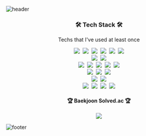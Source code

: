 ![header](https://capsule-render.vercel.app/api?text=Kimyu%20Github&fontSize=40&type=waving&theme=gruvbox&height=180&fontAlignY=40&desc=Thank%20you%20for%20visiting!)

<!--
<p align="center">
  <a href="https://hits.seeyoufarm.com"><img src="https://hits.seeyoufarm.com/api/count/incr/badge.svg?url=https%3A%2F%2Fgithub.com%2Fkimyu0218&count_bg=%237FD33F&title_bg=%23555555&icon=github.svg&icon_color=%23E7E7E7&title=hits&edge_flat=false"/></a>
</p>
-->

<!-- Tech Stack -->
<h3 align="center">🛠 Tech Stack 🛠</h3>
<p align="center"> Techs that I've used at least once </p>
<p align="center">
  <img src="https://img.shields.io/badge/Python-3670A0?logo=python&logoColor=ffffff"/>&nbsp 
  <img src="https://img.shields.io/badge/C%23-239120?logo=csharp&logoColor=white"/>&nbsp
  <img src="https://img.shields.io/badge/C%2B%2B-00599C?logo=c%2B%2B&logoColor=white"/>&nbsp 
  <img src="https://img.shields.io/badge/Dart-0175C2?logo=dart&logoColor=white"/>&nbsp 
  <img src="https://img.shields.io/badge/Flutter-02569B?logo=flutter&logoColor=white"/>&nbsp
  <img src="https://img.shields.io/badge/Unity-100000?logo=unity&logoColor=white"/>
  <br>
  <img src="https://img.shields.io/badge/HTML-E34F26?logo=html5&logoColor=white"/>&nbsp 
  <img src="https://img.shields.io/badge/CSS-1572B6?logo=css3&logoColor=white"/>
  <br>
  <img src="https://img.shields.io/badge/JavaScript-323330?logo=javascript&logoColor=F7DF1E"/>&nbsp
  <img src="https://img.shields.io/badge/TypeScript-%23007ACC?logo=typescript&logoColor=white"/>&nbsp
  <img src="https://img.shields.io/badge/nodejs-6DA55F?logo=node.js&logoColor=white"/>&nbsp
  <img src="https://img.shields.io/badge/express-FFFFFF?logo=express&logoColor=000000"/>&nbsp
  <img src="https://img.shields.io/badge/nestjs-%23E0234E?logo=nestjs&logoColor=white"/>
  <br>
  <img src="https://img.shields.io/badge/Java-ED8B00?logo=openjdk&logoColor=white"/>&nbsp 
  <img src="https://img.shields.io/badge/Spring-6DB33F?logo=spring&logoColor=white"/>&nbsp 
  <img src="https://img.shields.io/badge/Spring_Boot-F2F4F9?logo=spring-boot"/>
  <br>
  <img src="https://img.shields.io/badge/MongoDB-4EA94B?logo=mongodb&logoColor=white"/>&nbsp 
  <img src="https://img.shields.io/badge/MySQL-005C84?logo=mysql&logoColor=white"/>
  <br>
  <img src="https://img.shields.io/badge/Yaml-%23ffffff?logo=yaml&logoColor=151515"/>&nbsp
  <img src="https://img.shields.io/badge/Github%20Actions-%232671E5?logo=githubactions&logoColor=white" />&nbsp
  <img src="https://img.shields.io/badge/Docker-%230db7ed?logo=docker&logoColor=white"/>&nbsp
  <img src="https://img.shields.io/badge/Nginx-%23009639?logo=nginx&logoColor=white"/>
</p>


<!-- Solved.ac -->
<div aligh="center">
  <h4 align="center">🏆 Baekjoon Solved.ac 🏆</h4>
  <p align="center">
    <img src="http://mazassumnida.wtf/api/v2/generate_badge?boj=kimyu0218"/>
  </p>
</div>

<!-- Github Stats -->
<!--
<div aligh="center">
  <h4 align="center">Github Stats</h4>
  <div align="center">
    <img src="https://github-readme-stats.vercel.app/api?username=kimyu0218&theme=dark&show_icons=true"/>
    <img src="https://github-readme-stats.vercel.app/api/top-langs/?username=kimyu0218&layout=compact&theme=dark"/>
  </p>
</div>
-->

<!--
**kimyu0218/kimyu0218** is a ✨ _special_ ✨ repository because its `README.md` (this file) appears on your GitHub profile.

Here are some ideas to get you started:

- 🔭 I’m currently working on ...
- 🌱 I’m currently learning ...
- 👯 I’m looking to collaborate on ...
- 🤔 I’m looking for help with ...
- 💬 Ask me about ...
- 📫 How to reach me: ...
- 😄 Pronouns: ...
- ⚡ Fun fact: ...
-->

![footer](https://capsule-render.vercel.app/api?section=footer&type=waving&theme=gruvbox)
